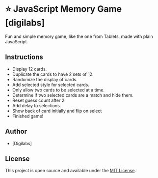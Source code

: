 # ⭐ JavaScript Memory Game [digilabs]

<!-- [![License: MIT](https://img.shields.io/badge/License-MIT-blue.svg)](https://opensource.org/licenses/MIT) -->

Fun and simple memory game, like the one from Tablets, made with plain JavaScript.

<!-- ### [Read the tutorial](https://www.taniarascia.com/how-to-create-a-memory-game-super-mario-with-plain-javascript/) | [View the demo](http://taniarascia.github.io/memory) -->

## Instructions

<!-- Just want to view the source of all the steps from start to finish? [View steps](https://gist.github.com/taniarascia/a3b550d568f3e6b693e89786eb333988). -->

- Display 12 cards.
- Duplicate the cards to have 2 sets of 12.
- Randomize the display of cards.
- Add selected style for selected cards.
- Only allow two cards to be selected at a time.
- Determine if two selected cards are a match and hide them.
- Reset guess count after 2.
- Add delay to selections.
- Show back of card initially and flip on select
- Finished game!

## Author

- [Digilabs]

## License

This project is open source and available under the [MIT License](LICENSE).
